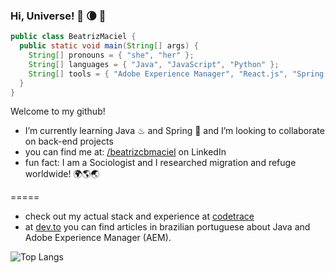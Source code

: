 ### Hi, Universe! 🌙 :waning_crescent_moon: :dizzy:

```java
public class BeatrizMaciel {
  public static void main(String[] args) {
    String[] pronouns = { "she", "her" };
    String[] languages = { "Java", "JavaScript", "Python" };
    String[] tools = { "Adobe Experience Manager", "React.js", "Spring Boot" };
  }
}
```

Welcome to my github!

-  I’m currently learning Java ♨ and Spring 🍃 and I’m looking to collaborate on back-end projects
- you can find me at: [/beatrizcbmaciel](https://www.linkedin.com/in/beatrizcbmaciel/) on LinkedIn
- fun fact: I am a Sociologist and I researched migration and refuge worldwide! 🌍🌎🌏

=====

- check out my actual stack and experience at [codetrace](https://codetrace.com/users/beatrizmaciel)
- at [dev.to](https://dev.to/beatrizmaciel) you can find articles in brazilian portuguese about Java and Adobe Experience Manager (AEM).


![Top Langs](https://github-readme-stats.vercel.app/api/top-langs/?username=beatrizmaciel&layout=compact&theme=dracula)
